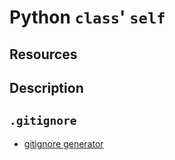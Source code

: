 # Python `class`' `self`

## Resources

## Description

## `.gitignore`

* [gitignore generator](https://www.toptal.com/developers/gitignore/)
